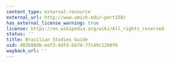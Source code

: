 ```yaml
---
content_type: external-resource
external_url: http://www.umich.edu/~port150/
has_external_license_warning: true
license: https://en.wikipedia.org/wiki/All_rights_reserved
status: ''
title: Brazilian Studies Guide
uid: d83b88db-eef3-4dfd-bb74-77c49c12b0f6
wayback_url: ''
---
```

